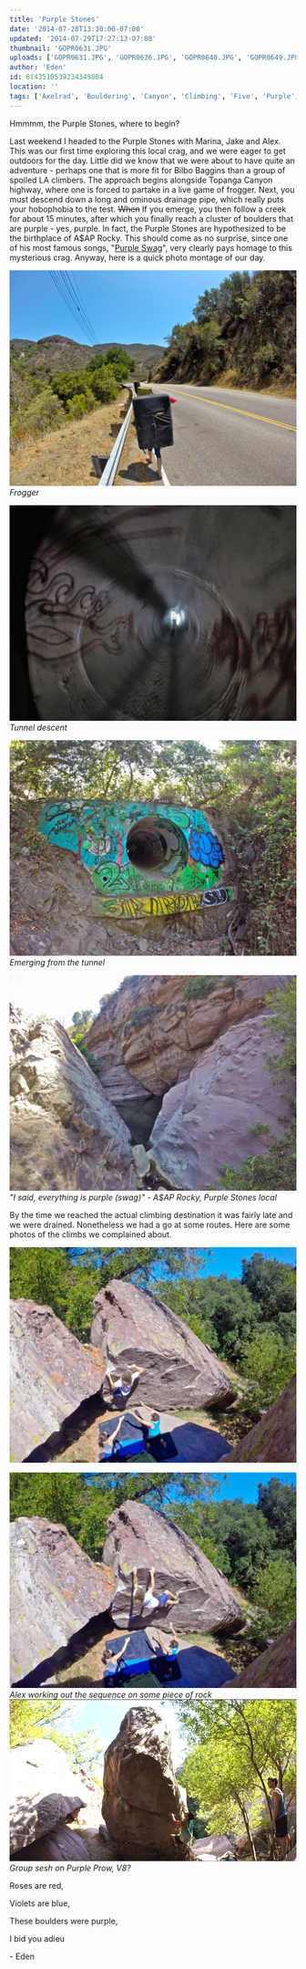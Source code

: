 ```yaml
---
title: 'Purple Stones'
date: '2014-07-28T13:30:00-07:00'
updated: '2014-07-29T17:27:13-07:00'
thumbnail: 'GOPR0631.JPG'
uploads: ['GOPR0631.JPG', 'GOPR0636.JPG', 'GOPR0640.JPG', 'GOPR0649.JPG', 'GOPR0661.JPG', 'GOPR0662.JPG', '20PM.jpg']
author: 'Eden'
id: 8143510539234349804
location: ''
tags: ['Axelrad', 'Bouldering', 'Canyon', 'Climbing', 'Five', 'Purple', 'Stones', 'Ten', 'Topanga']
---
```


Hmmmm, the Purple Stones, where to begin?

Last weekend I headed to the Purple Stones with Marina, Jake and Alex. This was our first time exploring this local crag, and we were eager to get outdoors for the day. Little did we know that we were about to have quite an adventure - perhaps one that is more fit for Bilbo Baggins than a group of spoiled LA climbers. The approach begins alongside Topanga Canyon highway, where one is forced to partake in a live game of frogger. Next, you must descend down a long and ominous drainage pipe, which really puts your hobophobia to the test. ~~When~~ If you emerge, you then follow a creek for about 15 minutes, after which you finally reach a cluster of boulders that are purple - yes, purple. In fact, the Purple Stones are hypothesized to be the birthplace of A$AP Rocky. This should come as no surprise, since one of his most famous songs, "[Purple Swag](https://www.youtube.com/watch?v=KuZ2QZKYj7c)", very clearly pays homage to this mysterious crag. Anyway, here is a quick photo montage of our day.

![image alt](uploads/GOPR0631.JPG)*Frogger*

![image alt](uploads/GOPR0636.JPG)*Tunnel descent*

![image alt](uploads/GOPR0640.JPG)*Emerging from the tunnel*

![image alt](uploads/GOPR0649.JPG)*"I said, everything is purple (swag)" - A$AP Rocky, Purple Stones local*

By the time we reached the actual climbing destination it was fairly late and we were drained. Nonetheless we had a go at some routes. Here are some photos of the climbs we complained about. 

![image alt](uploads/GOPR0661.JPG)

![image alt](uploads/GOPR0662.JPG)*Alex working out the sequence on some piece of rock*![image alt](uploads/Screen%20shot%202014-07-28%20at%2012.07.55%20PM.jpg)*Group sesh on Purple Prow, V8?*

Roses are red,

Violets are blue,

These boulders were purple,

I bid you adieu

\- Eden

